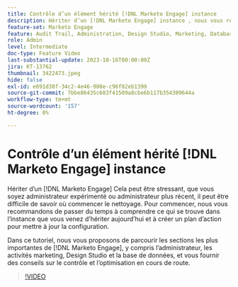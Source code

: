 ```yaml
---
title: Contrôle d’un élément hérité [!DNL Marketo Engage] instance
description: Hériter d’un [!DNL Marketo Engage] instance , nous vous recommandons de passer du temps à comprendre ce qui se trouve dans l’instance et de créer un plan d’action pour mettre à jour la configuration. Ce tutoriel couvre les sections les plus importantes dans [!DNL Marketo Engage], y compris l’administrateur, les activités marketing, Design Studio et la base de données, et vous fournir des conseils sur le contrôle et l’optimisation en cours de route.
feature-set: Marketo Engage
feature: Audit Trail, Administration, Design Studio, Marketing, Database
role: Admin
level: Intermediate
doc-type: Feature Video
last-substantial-update: 2023-10-16T00:00:00Z
jira: KT-13762
thumbnail: 3422473.jpeg
hide: false
exl-id: e691d38f-34c2-4e46-908e-c96f82eb1399
source-git-commit: 7bbe86435c683f41509a8cbe6b117b354309644a
workflow-type: tm+mt
source-wordcount: '157'
ht-degree: 0%

---
```


# Contrôle d’un élément hérité [!DNL Marketo Engage] instance

Hériter d’un [!DNL Marketo Engage] Cela peut être stressant, que vous soyez administrateur expérimenté ou administrateur plus récent, il peut être difficile de savoir où commencer le nettoyage. Pour commencer, nous vous recommandons de passer du temps à comprendre ce qui se trouve dans l’instance que vous venez d’hériter aujourd’hui et à créer un plan d’action pour mettre à jour la configuration.

Dans ce tutoriel, nous vous proposons de parcourir les sections les plus importantes de [!DNL Marketo Engage], y compris l’administrateur, les activités marketing, Design Studio et la base de données, et vous fournir des conseils sur le contrôle et l’optimisation en cours de route.

>[!VIDEO](https://video.tv.adobe.com/v/3422473/?learn=on)
